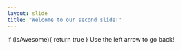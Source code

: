 ```yaml
---
layout: slide
title: "Welcome to our second slide!"
---
```

   if (isAwesome){
      return true
    }
Use the left arrow to go back!
